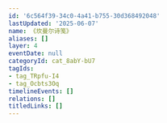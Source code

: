 ```yaml
---
id: '6c564f39-34c0-4a41-b755-30d368492048'
lastUpdated: '2025-06-07'
name: 《坎曼尔诗笺》
aliases: []
layer: 4
eventDate: null
categoryId: cat_8abY-bU7
tagIds:
- tag_TRpfu-I4
- tag_Ocbts3Oq
timelineEvents: []
relations: []
titledLinks: []
---
```


